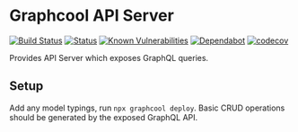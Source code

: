 # Graphcool API Server

[![Build Status](https://travis-ci.com/robertprice93/graphcool-api.svg?branch=master)](https://travis-ci.com/robertprice93/graphcool-api) [![Status](https://img.shields.io/uptimerobot/status/m782400712-c2e9c322fe156da25985fa1c.svg)](https://shields.io/) [![Known Vulnerabilities](https://snyk.io/test/github/robertprice93/graphcool-api/badge.svg)](https://snyk.io/test/github/robertprice93/graphcool-api) [![Dependabot](https://img.shields.io/badge/dependabot-active-brightgreen.svg)](https://shields.io) [![codecov](https://codecov.io/gh/robertprice93/graphcool-api/branch/master/graph/badge.svg)](https://codecov.io/gh/robertprice93/graphcool-api)

Provides API Server which exposes GraphQL queries.

## Setup

Add any model typings, run `npx graphcool deploy`.
Basic CRUD operations should be generated by the exposed GraphQL API.